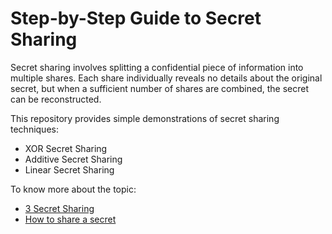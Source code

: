 # Step-by-Step Guide to Secret Sharing

Secret sharing involves splitting a confidential piece of information into multiple shares. Each share individually reveals no details about the original secret, but when a sufficient number of shares are combined, the secret can be reconstructed.

This repository provides simple demonstrations of secret sharing techniques:

- XOR Secret Sharing
- Additive Secret Sharing
- Linear Secret Sharing

To know more about the topic:
- [3 Secret Sharing](https://web.engr.oregonstate.edu/~rosulekm/crypto/chap3.pdf)
- [How to share a secret](https://dl.acm.org/doi/pdf/10.1145/359168.359176)